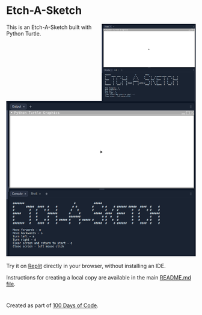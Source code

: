 # Etch-A-Sketch

<img src="https://github.com/ZanClifton/basic-python-projects/blob/main/images/etch-a-sketch.png" width=250px align=right alt="Etch-A-Sketch"/>

This is an Etch-A-Sketch built with Python Turtle.

![Etch-A-Sketch](https://github.com/ZanClifton/basic-python-projects/blob/main/images/etch-a-sketch.png)

Try it on [Replit](https://replit.com/@ZanClifton/etch-a-sketch?v=1) directly in your browser, without installing an IDE.

Instructions for creating a local copy are available in the main [README.md file](https://github.com/ZanClifton/basic-python-projects/blob/main/README.md).

#

Created as part of [100 Days of Code](https://github.com/ZanClifton/100-days-of-code/blob/master/log.md).
